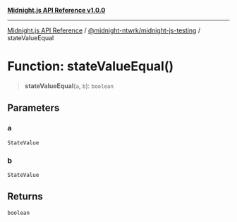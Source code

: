 [**Midnight.js API Reference v1.0.0**](../../../README.md)

***

[Midnight.js API Reference](../../../packages.md) / [@midnight-ntwrk/midnight-js-testing](../README.md) / stateValueEqual

# Function: stateValueEqual()

> **stateValueEqual**(`a`, `b`): `boolean`

## Parameters

### a

`StateValue`

### b

`StateValue`

## Returns

`boolean`
